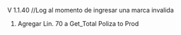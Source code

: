 V 1.1.40 //Log al momento de ingresar una marca invalida

1. Agregar Lin. 70 a Get_Total Poliza to Prod